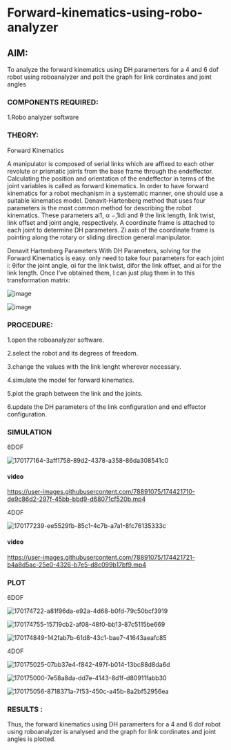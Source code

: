# Forward-kinematics-using-robo-analyzer

## AIM: 
To analyze the forward kinematics using DH paramerters for a 4 and 6 dof robot using roboanalyzer and polt the graph for link cordinates and joint angles
### COMPONENTS REQUIRED:
1.Robo analyzer software  


### THEORY: 
  
Forward Kinematics

A manipulator is composed of serial links which are affixed to each other revolute or prismatic joints from the base frame through the endeffector. 
Calculating the position and orientation of the endeffector in terms of the joint variables is called as forward kinematics. 
In order to have forward kinematics for a robot mechanism in a systematic manner, one should use a suitable kinematics model. 
Denavit-Hartenberg method that uses four parameters is the most common method for describing the robot kinematics. 
These parameters ai1, α −,1idi and θ the link length, link twist, link offset and joint angle, respectively. 
A coordinate frame is attached to each joint to determine DH parameters. Zi axis of the coordinate frame is pointing along the rotary or sliding direction general manipulator.

Denavit Hartenberg Parameters
With DH Parameters, solving for the Forward Kinematics is easy.  only need to take four parameters for each joint 
i: θifor the joint angle, 
αi for the link twist, 
difor the link offset, and 
ai for the link length. Once I’ve obtained them, I can just plug them in to this transformation matrix:


![image](https://user-images.githubusercontent.com/36288975/170172719-ed7befc9-2894-4344-bfd5-be831bb05308.png)

 ![image](https://user-images.githubusercontent.com/36288975/170172766-b8aeb788-7fd7-4de7-b340-f04656707ebd.png)

 

### PROCEDURE:


1.open the roboanalyzer software.

2.select the robot and its degrees of freedom.

3.change the values with the link lenght wherever necessary.

4.simulate the model for forward kinematics.

5.plot the graph between the link and the joints.

6.update the DH parameters of the link configuration and end effector configuration.



### SIMULATION 
 
 6DOF
 
 ![170177164-3aff1758-89d2-4378-a358-86da308541c0](https://user-images.githubusercontent.com/78891075/174421604-2cf91873-8eee-41f4-a59d-111218ada92c.png)
 
 #### video
 


https://user-images.githubusercontent.com/78891075/174421710-de9c86d2-297f-45bb-bbd9-d68071cf520b.mp4


 4DOF
 
 ![170177239-ee5529fb-85c1-4c7b-a7a1-8fc76135333c](https://user-images.githubusercontent.com/78891075/174421638-bf01f58f-6f86-4e08-b5b2-57f67ce4a68c.jpg)

#### video


 

https://user-images.githubusercontent.com/78891075/174421721-b4a8d5ac-25e0-4326-b7e5-d8c099b17bf9.mp4


 
 ### PLOT
 
 
 6DOF
 
 ![170174722-a81f96da-e92a-4d68-b0fd-79c50bcf3919](https://user-images.githubusercontent.com/78891075/174421681-9cc93dc5-470b-40b9-b3a2-59f4d1eb2a0e.png)



![170174755-15719cb2-af08-48f0-bb13-87c5115be669](https://user-images.githubusercontent.com/78891075/174421688-d95af0fb-0c82-4064-a303-5b528eaaa200.png)

 
![170174849-142fab7b-61d8-43c1-bae7-41643aeafc85](https://user-images.githubusercontent.com/78891075/174421691-4b4bcd2e-32d5-4aed-b86f-471d112d0821.png)

 
4DOF

![170175025-07bb37e4-f842-497f-b014-13bc88d8da6d](https://user-images.githubusercontent.com/78891075/174421702-8dab0802-aeb1-40ea-8a84-b3b5e9e97a8f.png)

 ![170175000-7e58a8da-dd7e-4143-8d1f-d80911fabb30](https://user-images.githubusercontent.com/78891075/174421703-b65f4c61-320b-46c6-9eeb-990de0507ab6.png)

 
![170175056-8718371a-7f53-450c-a45b-8a2bf52956ea](https://user-images.githubusercontent.com/78891075/174421705-a72eab64-035c-45bd-9de6-f8fca481d07c.png)

 
 














### RESULTS :  
 Thus, the forward kinematics using DH paramerters for a 4 and 6 dof robot using roboanalyzer is analysed and the graph for link cordinates and joint angles is plotted.

